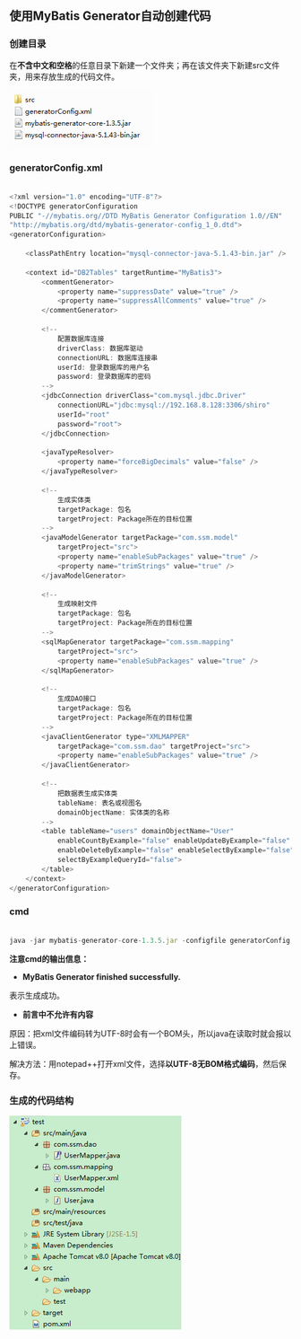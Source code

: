 ## 使用MyBatis Generator自动创建代码



### 创建目录



在**不含中文和空格**的任意目录下新建一个文件夹；再在该文件夹下新建src文件夹，用来存放生成的代码文件。



![](images/directory.png)



### generatorConfig.xml

```javascript

<?xml version="1.0" encoding="UTF-8"?>
<!DOCTYPE generatorConfiguration
PUBLIC "-//mybatis.org//DTD MyBatis Generator Configuration 1.0//EN"
"http://mybatis.org/dtd/mybatis-generator-config_1_0.dtd">
<generatorConfiguration>

    <classPathEntry location="mysql-connector-java-5.1.43-bin.jar" />
	
    <context id="DB2Tables" targetRuntime="MyBatis3">
        <commentGenerator>
            <property name="suppressDate" value="true" />
            <property name="suppressAllComments" value="true" />
        </commentGenerator>
		
        <!-- 
			配置数据库连接
			driverClass: 数据库驱动
			connectionURL: 数据库连接串
			userId: 登录数据库的用户名
			password: 登录数据库的密码
		-->
        <jdbcConnection driverClass="com.mysql.jdbc.Driver"
            connectionURL="jdbc:mysql://192.168.8.128:3306/shiro" 
			userId="root"
            password="root">
        </jdbcConnection>
		
        <javaTypeResolver>
            <property name="forceBigDecimals" value="false" />
        </javaTypeResolver>
		
        <!-- 
			生成实体类
			targetPackage: 包名
			targetProject: Package所在的目标位置
		-->
        <javaModelGenerator targetPackage="com.ssm.model"
            targetProject="src">
            <property name="enableSubPackages" value="true" />
            <property name="trimStrings" value="true" />
        </javaModelGenerator>
		
        <!-- 
			生成映射文件
			targetPackage: 包名
			targetProject: Package所在的目标位置
		-->
        <sqlMapGenerator targetPackage="com.ssm.mapping"
            targetProject="src">
            <property name="enableSubPackages" value="true" />
        </sqlMapGenerator>
		
        <!-- 
			生成DAO接口
			targetPackage: 包名
			targetProject: Package所在的目标位置
		-->
        <javaClientGenerator type="XMLMAPPER"
            targetPackage="com.ssm.dao" targetProject="src">
            <property name="enableSubPackages" value="true" />
        </javaClientGenerator>
		
        <!-- 
			把数据表生成实体类
			tableName: 表名或视图名 
			domainObjectName: 实体类的名称 
		-->
        <table tableName="users" domainObjectName="User"
            enableCountByExample="false" enableUpdateByExample="false"
            enableDeleteByExample="false" enableSelectByExample="false"
            selectByExampleQueryId="false">
		</table>
    </context>
</generatorConfiguration>

```

### cmd

~~~javascript

java -jar mybatis-generator-core-1.3.5.jar -configfile generatorConfig.xml -overwrite

~~~

**注意cmd的输出信息：**

- **MyBatis Generator finished successfully.**

表示生成成功。



- **前言中不允许有内容**

原因：把xml文件编码转为UTF-8时会有一个BOM头，所以java在读取时就会报以上错误。

解决方法：用notepad++打开xml文件，选择**以UTF-8无BOM格式编码**，然后保存。



### 生成的代码结构

![](images/java.png)